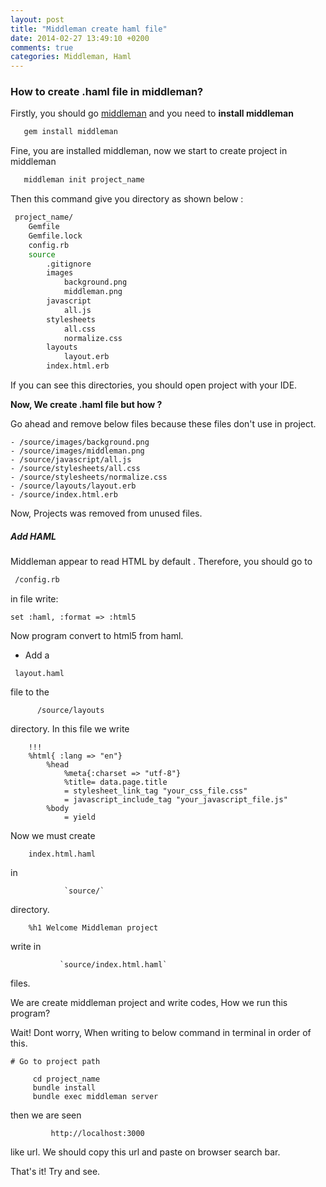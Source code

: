 ```yaml
---
layout: post
title: "Middleman create haml file"
date: 2014-02-27 13:49:10 +0200
comments: true
categories: Middleman, Haml
---
```


### How to create .haml file in middleman?

Firstly, you should go [middleman]('http://middlemanapp.com/') and you need to **install middleman**

``` bash
   gem install middleman
```


Fine, you are installed middleman, now we start to create project in middleman

``` bash
   middleman init project_name
```

Then this command give you directory as shown below :

``` bash
 project_name/
    Gemfile
    Gemfile.lock
    config.rb
    source
        .gitignore
        images
            background.png
            middleman.png
        javascript
            all.js
        stylesheets
            all.css
            normalize.css
        layouts
            layout.erb
        index.html.erb
```




If you can see this directories, you should open project with your IDE.

**Now, We create .haml file but how ?**

Go ahead and remove below files because these files don't use in project.

    - /source/images/background.png
    - /source/images/middleman.png
    - /source/javascript/all.js
    - /source/stylesheets/all.css
    - /source/stylesheets/normalize.css
    - /source/layouts/layout.erb
    - /source/index.html.erb

Now, Projects was removed from unused files.

##### Add HAML

Middleman appear to read HTML by default . Therefore, you should go to

``` bash
 /config.rb
```

in file write:

``` haml
set :haml, :format => :html5
```


Now program convert to html5 from haml.

- Add a

``` haml
 layout.haml
```


file to the

          /source/layouts

directory. In this file we write

``` haml
    !!!
    %html{ :lang => "en"}
        %head
            %meta{:charset => "utf-8"}
            %title= data.page.title
            = stylesheet_link_tag "your_css_file.css"
            = javascript_include_tag "your_javascript_file.js"
        %body
            = yield
```

Now we must create

``` haml
    index.html.haml
```

in

                `source/`
directory.

``` haml
    %h1 Welcome Middleman project
```

write in

               `source/index.html.haml`
files.

We are create middleman project and write codes, How we run this program?

Wait! Dont worry, When writing to below command in terminal in order of this.

    # Go to project path

         cd project_name
         bundle install
         bundle exec middleman server

then we are seen

             http://localhost:3000

like url. We should copy this url and paste on browser search bar.

That's it! Try and see.